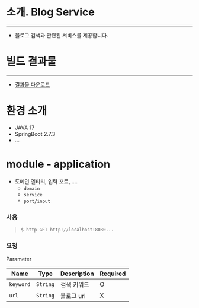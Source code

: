 # 소개. Blog Service
---------------

- 블로그 검색과 관련된 서비스를 제공합니다.

# 빌드 결과물
---------------

- [결과물 다운로드](https://www.google.com)

# 환경 소개

- JAVA 17
- SpringBoot 2.7.3
- ...

# module - application

- 도메인 엔티티, 입력 포트, ....
    - `domain`
    - `service`
    - `port/input`

### 사용

> `$ http GET http://localhost:8080...`

### 요청

Parameter

| Name    | Type   | Description | Required |
|---------|--------|---|---|
| `keyword` | `String` | 검색 키워드 | O |
| `url` | `String` | 블로그 url | X |
